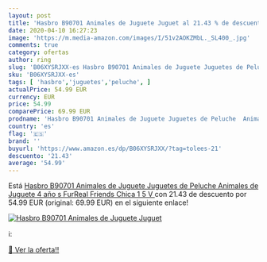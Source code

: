 ```yaml
---
layout: post
title: 'Hasbro B90701 Animales de Juguete Juguet al 21.43 % de descuento'
date: 2020-04-10 16:27:23
image: 'https://m.media-amazon.com/images/I/51v2AOKZMbL._SL400_.jpg'
comments: true
category: ofertas
author: ring
slug: 'B06XYSRJXX-es Hasbro B90701 Animales de Juguete Juguetes de Peluche...'
sku: 'B06XYSRJXX-es'
tags: [ 'hasbro','juguetes','peluche', ]
actualPrice: 54.99 EUR
currency: EUR
price: 54.99
comparePrice: 69.99 EUR
prodname: 'Hasbro B90701 Animales de Juguete Juguetes de Peluche  Animales de Juguete   4 año s   FurReal Friends  Chica  1 5 V '
country: 'es'
flag: '🇪🇸'
brand: ''
buyurl: 'https://www.amazon.es/dp/B06XYSRJXX/?tag=tolees-21'
descuento: '21.43'
average: '54.99'
---
```


Está [Hasbro B90701 Animales de Juguete Juguetes de Peluche  Animales de Juguete   4 año s   FurReal Friends  Chica  1 5 V ](https://www.amazon.es/dp/B06XYSRJXX/?tag=tolees-21) con 21.43 de descuento por 54.99 EUR (original: 69.99 EUR) en el siguiente enlace!

[![Hasbro B90701 Animales de Juguete Juguet](https://m.media-amazon.com/images/I/51v2AOKZMbL._SL400_.jpg)](https://www.amazon.es/dp/B06XYSRJXX/?tag=tolees-21)

ℹ️:


[🛒 Ver la oferta!!](https://www.amazon.es/dp/B06XYSRJXX/?tag=tolees-21)
